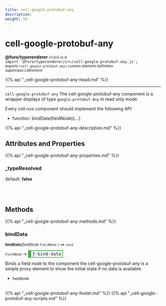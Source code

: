 ```yaml
---
title: cell-google-protobuf-any
description: 
weight: 50
---
```


# cell-google-protobuf-any
**@furo/typerenderer** <small>v1.0.0-rc.6</small>
<br>`import '@furo/typerenderer/src/cell-google-protobuf-any.js';`<small>
<br>exports `<cell-google-protobuf-any>` custom-element-definition
<br>superclass *LitElement*</small>

{{% api "_cell-google-protobuf-any-head.md" %}}

****

`cell-google-protobuf-any`
The cell-google-protobuf-any component is a wrapper displays of type `google.protobuf.Any` in read only mode.

Every cell-xxx component should implement the following API:
- function: bindData(fieldNode){...}

{{% api "_cell-google-protobuf-any-description.md" %}}


## Attributes and Properties
{{% api "_cell-google-protobuf-any-properties.md" %}}







### **_typeResolved**
default: **false**</small>


<br><br>

## Methods
{{% api "_cell-google-protobuf-any-methods.md" %}}


### **bindData**
<small>**bindData**(*fieldNode* `FieldNode` ) ⟹ `void`</small>

<small>`FieldNode` </small> →
<span  style="border-width:2px 2px 2px 10px; border-style: solid;border-color:  rgb(76, 175, 80);font-family:monospace; padding:2px 4px;">ƒ-bind-data</span>

Binds a field node to the component
the cell-google-protobuf-any is a simple proxy element to show
the initial state if no data is available.

- <small>fieldNode </small>
<br><br>








{{% api "_cell-google-protobuf-any-footer.md" %}}
{{% api "_cell-google-protobuf-any-scripts.md" %}}
